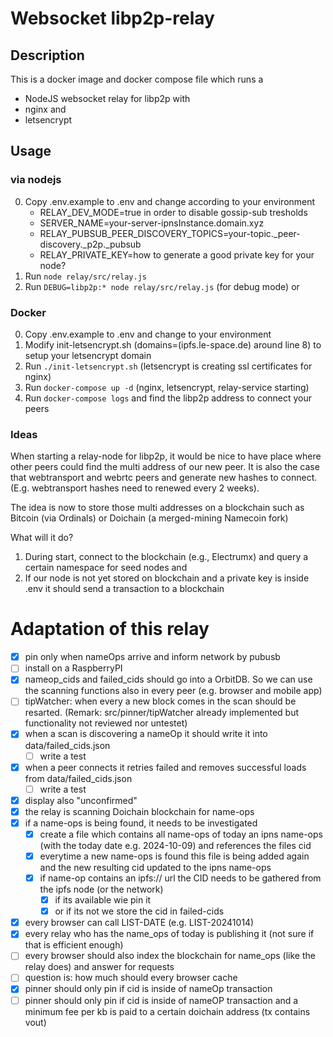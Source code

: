 # Websocket libp2p-relay

## Description 

This is a docker image and docker compose file which runs a 
- NodeJS websocket relay for libp2p with 
- nginx and
- letsencrypt

## Usage
### via nodejs
0. Copy .env.example to .env and change according to your environment
    - RELAY_DEV_MODE=true in order to disable gossip-sub tresholds
    - SERVER_NAME=your-server-ipnsInstance.domain.xyz
    - RELAY_PUBSUB_PEER_DISCOVERY_TOPICS=your-topic._peer-discovery._p2p._pubsub
    - RELAY_PRIVATE_KEY=how to generate a good private key for your node?
1. Run ```node relay/src/relay.js```
2. Run ```DEBUG=libp2p:* node relay/src/relay.js```  (for debug mode) or

### Docker
0. Copy .env.example to .env and change to your environment
1. Modify init-letsencrypt.sh (domains=(ipfs.le-space.de) around line 8) to setup your letsencrypt domain 
2. Run ```./init-letsencrypt.sh``` (letsencrypt is creating ssl certificates for nginx)
3. Run ```docker-compose up -d``` (nginx, letsencrypt, relay-service starting)
4. Run ```docker-compose logs``` and find the libp2p address to connect your peers

### Ideas
When starting a relay-node for libp2p, it would be nice to have place where other peers could find the multi address of our new peer.
It is also the case that webtransport and webrtc peers and generate new hashes to connect. (E.g. webtransport hashes need to renewed every 2 weeks).

The idea is now to store those multi addresses on a blockchain such as Bitcoin (via Ordinals) or Doichain (a merged-mining Namecoin fork)

What will it do?
1. During start, connect to the blockchain (e.g., Electrumx) and query a certain namespace for seed nodes and 
2. If our node is not yet stored on blockchain and a private key is inside .env it should send a transaction to a blockchain

# Adaptation of this relay
- [x] pin only when nameOps arrive and inform network by pubusb  
- [ ] install on a RaspberryPI
- [x] nameop_cids and failed_cids should go into a OrbitDB. So we can use the scanning functions also in every peer (e.g. browser and mobile app)
- [ ] tipWatcher:  when every a new block comes in the scan should be resarted. (Remark: src/pinner/tipWatcher already implemented but functionality not reviewed nor untestet)
- [x] when a scan is discovering a nameOp it should write it into data/failed_cids.json
  - [ ] write a test 
- [x] when a peer connects it retries failed and removes successful loads from data/failed_cids.json
  - [ ] write a test
- [x] display also "unconfirmed"
- [x] the relay is scanning Doichain blockchain for name-ops
- [x] if a name-ops is being found, it needs to be investigated 
  - [x] create a file which contains all name-ops of today an ipns name-ops (with the today date e.g. 2024-10-09) and references the files cid
  - [x] everytime a new name-ops is found this file is being added again and the new resulting cid updated to the ipns name-ops
  - [x] if name-op contains an ipfs:// url the CID needs to be gathered from the ipfs node (or the network)
    - [x] if its available wie pin it  
    - [x] or if its not we store the cid in failed-cids 
- [x] every browser can call LIST-DATE (e.g. LIST-20241014) 
- [x] every relay who has the name_ops of today is publishing it (not sure if that is efficient enough)
- [ ] every browser should also index the blockchain for name_ops (like the relay does) and answer for requests
- [ ] question is: how much should every browser cache
- [x] pinner should only pin if cid is inside of nameOp transaction 
- [ ] pinner should only pin if cid is inside of nameOP transaction and a minimum fee per kb is paid to a certain doichain address (tx contains vout)